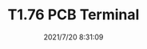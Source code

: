 ﻿---
layout: post 
title: T1.76 PCB Terminal
tags: GRE DIN
categories: housing-terminal
overview: 
part_number: 0588-1
thumb_img: 
small_img: static/202107/588-20210720.jpg
date: 2021/7/20 8:31:09
---



